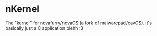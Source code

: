 # nKernel
The "kernel" for novafurry/novaOS (a fork of malwarepad/cavOS). It's basically just a C application blehh :3
